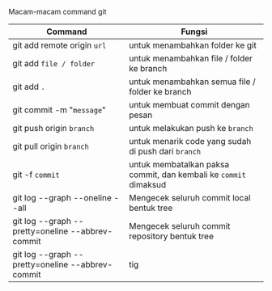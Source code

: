 Macam-macam command git

|           Command           |                              Fungsi                              |
| --------------------------- | ---------------------------------------------------------------- |
| git add remote origin `url` | untuk menambahkan folder ke git                                  |
| git add `file / folder`     | untuk menambahkan file / folder ke branch                        |
| git add `.`                 | untuk menambahkan semua file / folder ke branch                  |
| git commit -m "`message`"   | untuk membuat commit dengan pesan                                |
| git push origin `branch`    | untuk melakukan push ke `branch`                                 |
| git pull origin `branch`    | untuk menarik code yang sudah di push dari `branch`              |
| git -f `commit`             | untuk membatalkan paksa commit, dan kembali ke `commit` dimaksud |
| git log --graph --oneline --all | Mengecek seluruh commit local bentuk tree |
| git log --graph --pretty=oneline --abbrev-commit | Mengecek seluruh commit repository bentuk tree |
| git log --graph --pretty=oneline --abbrev-commit | tig | Mengecek seluruh commit repository bentuk tree tanpa filter tig |
